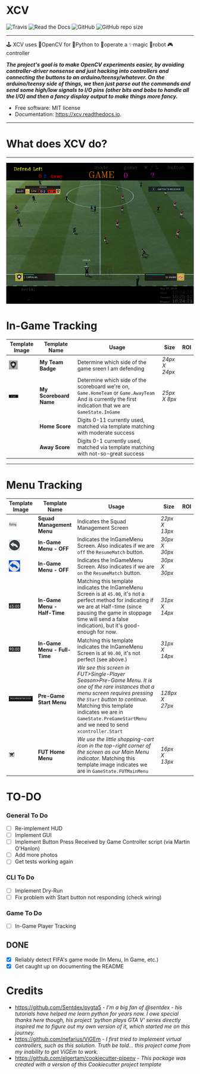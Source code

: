 
# **XCV**

![Travis](https://img.shields.io/travis/boo13/xcv.svg) ![Read the Docs](https://readthedocs.org/projects/xcv/badge/?version=latest) ![GitHub](https://img.shields.io/github/license/boo13/xcv) ![GitHub repo size](https://img.shields.io/github/repo-size/boo13/xcv)
___

🕹 XCV uses 👾OpenCV for 🐍Python to 👷‍operate a ✨magic 🤖robot 🎮controller

*__The project's goal is to make OpenCV experiments easier, by avoiding controller-driver nonsense and just hacking into controllers and connecting the buttons to an arduino/teensy/whatever. On the arduino/teensy side of things, we then just parse out the commands and send some high/low signals to I/O pins (other bits and bobs to handle all the I/O) and then a fancy display output to make things more fancy.__*

* Free software: MIT license
* Documentation: https://xcv.readthedocs.io.

___
# What does XCV do?
___

![sampleImage.png](/blog/images/sampleImage.png)

# In-Game Tracking

| Template Image  | Template Name  | Usage |  Size | ROI |
|---|---|---|---|---|
|![myTeamBadge.jpg](/templates/myTeamBadge.jpg) | **My Team Badge** | Determine which side of the game sreen I am defending | _24px X 24px_
|![myTeamScoreboardName.png](/templates/myTeamScoreboardName.png) | **My Scoreboard Name** | Determine which side of the scoreboard we're on, `Game.HomeTeam` or `Game.AwayTeam` And is currently the first indication that we are `GameState.InGame` | _25px X 8px_
|  | **Home Score** | Digits 0-11 currently used, matched via template matching with moderate success |  | |
|  | **Away Score** | Digits 0-1 currently used, matched via template matching with not-so-great success |  | |
___

# Menu Tracking
| Template Image  | Template Name  | Usage |  Size | ROI |
|---|---|---|---|---|
|![SquadManagement.png](/templates/SquadManagement.png) | **Squad Management Menu** | Indicates the Squad Management Screen | _22px X 13px_ |  |
|![InGameMenu_ResumeMatch_Off.png](/templates/Menu/InGameMenu_ResumeMatch_Off.png) | **In-Game Menu - OFF**  | Indicates the InGameMenu Screen. Also indicates if we are `off` the `ResumeMatch` button. | _30px X 30px_ |  |
|![InGameMenu_ResumeMatch_On.png](/templates/Menu/InGameMenu_ResumeMatch_On.png) | **In-Game Menu - OFF**  | Indicates the InGameMenu Screen. Also indicates if we are `on` the `ResumeMatch` button. | _30px X 30px_ |  |
| ![45min.png](/templates/45min.png) | **In-Game Menu - Half-Time** | Matching this template indicates the InGameMenu Screen is at `45.00`, it's not a perfect method for indicating if we are at Half-time (since pausing the game in stoppage time will send a false indication), but it's good-enough for now. | _31px X 14px_ |
|![90min.png](/templates/90min.png) | **In-Game Menu - Full-Time** | Matching this template indicates the InGameMenu Screen is at `90.00`, it's not perfect (see above.) | _31px X 14px_ | |
|![StartBtn.png](/templates/StartBtn.png) | **Pre-Game Start Menu** | _We see this screen in FUT>Single-Player Season>Pre-Game Menu. It is one of the rare instances that a menu screen requires pressing the `Start` button to continue._ Matching this template indicates we are in `GameState.PreGameStartMenu` and we need to send `xcontroller.Start` | _128px X 27px_ | |
|![HomeMenu_Cart.png](/templates/HomeMenu_Cart.png) | **FUT Home Menu** | _We use the little shopping-cart icon in the top-right corner of the screen as our Main Menu indicator._ Matching this template image indicates we are in `GameState.FUTMainMenu` | _16px X 13px_ |  |

# TO-DO

### General To Do

- [ ] Re-implement HUD
- [ ] Implement GUI
- [ ] Implement Button Press Received by Game Controller script (via Martin O'Hanlon)
- [ ] Add more photos
- [ ] Get tests working again

### CLI To Do

- [ ] Implement Dry-Run
- [ ] Fix problem with Start button not responding (check wiring)

### Game To Do

- [ ] In-Game Player Tracking

## DONE

- [X] Reliably detect FIFA's game mode (In Menu, In Game, etc.)  
- [X] Get caught up on documenting the README

# Credits

* <https://github.com/Sentdex/pygta5> - _I'm a big fan of @sentdex - his tutorials have helped me learn python for years now. I owe special thanks here though, his project 'python plays GTA V' series directly inspired me to figure out my own version of it, which started me on this journey._
* <https://github.com/nefarius/ViGEm> - _I first tried to implement virtual controllers, such as this solution. Truth be told... this project came from my inability to get ViGEm to work._
* <https://github.com/elgertam/cookiecutter-pipenv> - _This package was created with a version of this Cookiecutter project template_
